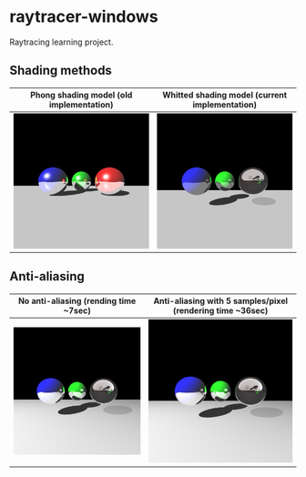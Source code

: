 # raytracer-windows

Raytracing learning project.

## Shading methods
Phong shading model (old implementation)            |  Whitted shading model (current implementation)
:-------------------------:|:-------------------------:
![](./raytracer-windows/demo/test_phong.png)  |  ![](./raytracer-windows/demo/test_whitted.png)

## Anti-aliasing

No anti-aliasing (rending time ~7sec)          |  Anti-aliasing with 5 samples/pixel (rendering time ~36sec)
:-------------------------:|:-------------------------:
![](./raytracer-windows/demo/test_no_anti_7sec.png)  |  ![](./raytracer-windows/demo/test_anti5_36sec.png)


